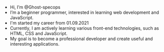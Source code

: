 - Hi, I’m @Ghost-specops
- I’m a beginner programmer, interested in learning web development and JavaScript.
- I'm started my career from 01.09.2021
- Currently, I am actively learning various front-end technologies, such as HTML, CSS and JavaScript.
- My goal is to become a professional developer and create useful and interesting applications.
